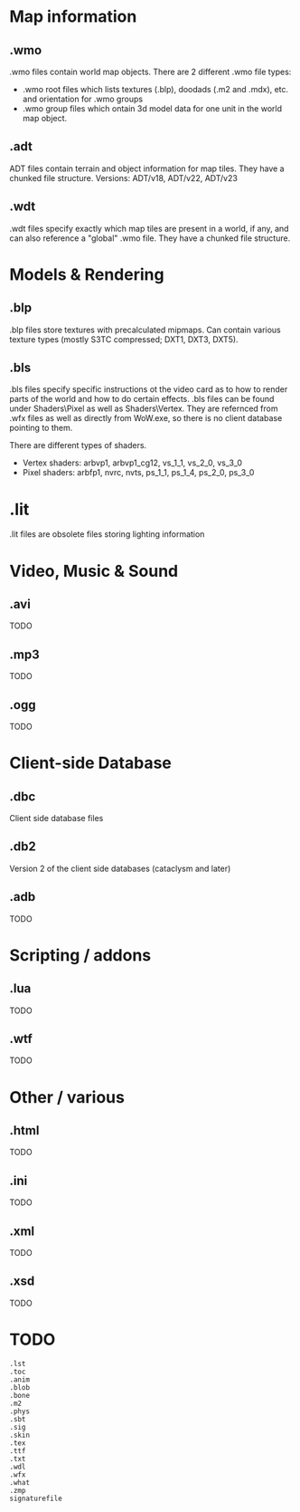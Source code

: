 Map information
===============
.wmo
----
.wmo files contain world map objects.
There are 2 different .wmo file types:
 - .wmo root files which lists textures (.blp), doodads (.m2 and .mdx), etc. and orientation for .wmo groups
 - .wmo group files which ontain 3d model data for one unit in the world map object.

.adt
----
ADT files contain terrain and object information for map tiles. They have a chunked file structure.
Versions: ADT/v18, ADT/v22, ADT/v23

.wdt
----
.wdt files specify exactly which map tiles are present in a world, if any, and can also reference a "global" .wmo file. They have a chunked file structure.

Models & Rendering
==================

.blp
----
.blp files store textures with precalculated mipmaps.
Can contain various texture types (mostly S3TC compressed; DXT1, DXT3, DXT5).

.bls
----
.bls files specify specific instructions ot the video card as to how to render parts of the world and how to do certain effects.
.bls files can be found under Shaders\Pixel as well as Shaders\Vertex. They are refernced from .wfx files as well as directly from WoW.exe, so there is no client database pointing to them.

There are different types of shaders.

 * Vertex shaders: arbvp1, arbvp1_cg12, vs_1_1, vs_2_0, vs_3_0
 * Pixel shaders: arbfp1, nvrc, nvts, ps_1_1, ps_1_4, ps_2_0, ps_3_0

.lit
====
.lit files are obsolete files storing lighting information

Video, Music & Sound
====================
.avi
----
TODO

.mp3
----
TODO

.ogg
----
TODO

Client-side Database
====================
.dbc
----
Client side database files

.db2
----
Version 2 of the client side databases (cataclysm and later)

.adb
----
TODO

Scripting / addons
==================
.lua
----
TODO

.wtf
----
TODO

Other / various
===============
.html
-----
TODO

.ini
----
TODO

.xml
----
TODO

.xsd
----
TODO

TODO
====

    .lst
    .toc
    .anim
    .blob
    .bone
    .m2
    .phys
    .sbt
    .sig
    .skin
    .tex
    .ttf
    .txt
    .wdl
    .wfx
    .what
    .zmp
    signaturefile
